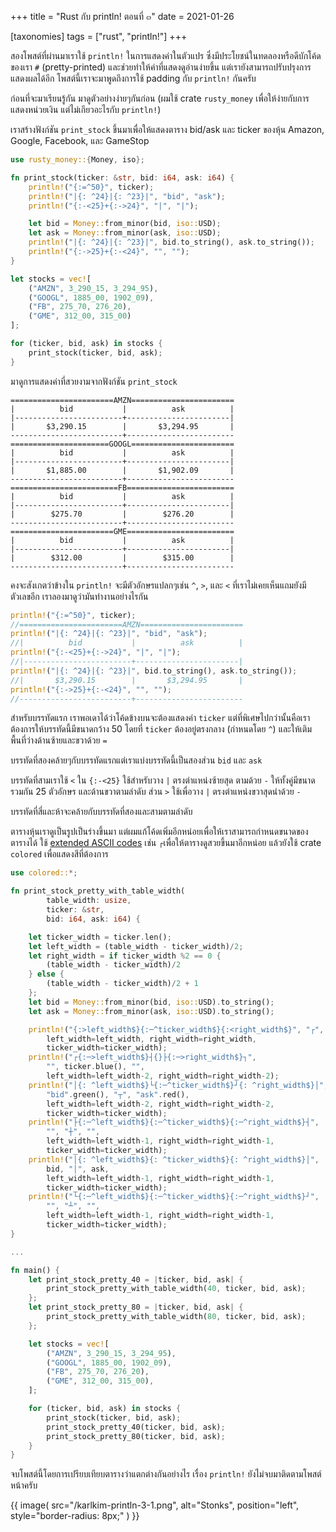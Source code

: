 +++
title = "Rust กับ println! ตอนที่ ๓"
date = 2021-01-26

[taxonomies]
tags = ["rust", "println!"]
+++

สองโพสต์ที่ผ่านมาเราใช้ `println!` ในการแสดงค่าในตัวแปร ซึ่งมีประโยชน์ในทดลองหรือดีบักโค้ดของเรา `#` (pretty-printed) และช่วยทำให้ค่าที่แสดงดูอ่านง่ายขึ้น แต่เรายังสามารถปรับปรุงการแสดงผลได้อีก โพสต์นี้เราจะมาพูดถึงการใช้ padding กับ `println!` กันครับ

<!-- more -->
ก่อนที่จะมาเรียนรู้กัน มาดูตัวอย่างง่ายๆกันก่อน (ผมใช้ crate `rusty_money` เพื่อให้ง่ายกับการแสดงหน่วยเงิน แต่ไม่เกียวอะไรกับ `println!`)

เราสร้างฟังก์ชัน `print_stock` ขึ้นมาเพื่อให้แสดงตาราง bid/ask และ ticker ของหุ้น Amazon, Google, Facebook, และ GameStop
```rs
use rusty_money::{Money, iso};

fn print_stock(ticker: &str, bid: i64, ask: i64) {
    println!("{:=^50}", ticker);
    println!("|{: ^24}|{: ^23}|", "bid", "ask");
    println!("{:-<25}+{:->24}", "|", "|");

    let bid = Money::from_minor(bid, iso::USD);
    let ask = Money::from_minor(ask, iso::USD);
    println!("|{: ^24}|{: ^23}|", bid.to_string(), ask.to_string());
    println!("{:->25}+{:-<24}", "", "");
}

let stocks = vec![
    ("AMZN", 3_290_15, 3_294_95),
    ("GOOGL", 1885_00, 1902_09),
    ("FB", 275_70, 276_20),
    ("GME", 312_00, 315_00)
];

for (ticker, bid, ask) in stocks {
    print_stock(ticker, bid, ask);
}
```

มาดูการแสดงค่าที่สวยงามจากฟังก์ชัน `print_stock`
```
=======================AMZN=======================
|          bid           |          ask          |
|------------------------+-----------------------|
|       $3,290.15        |       $3,294.95       |
-------------------------+------------------------
======================GOOGL=======================
|          bid           |          ask          |
|------------------------+-----------------------|
|       $1,885.00        |       $1,902.09       |
-------------------------+------------------------
========================FB========================
|          bid           |          ask          |
|------------------------+-----------------------|
|        $275.70         |        $276.20        |
-------------------------+------------------------
=======================GME========================
|          bid           |          ask          |
|------------------------+-----------------------|
|        $312.00         |        $315.00        |
-------------------------+------------------------

```

คงจะสังเกตว่าข้างใน `println!` จะมีตัวอักษรแปลกๆเช่น `^`, `>`, และ `<` ที่เราไม่เคยเห็นแถมยังมีตัวเลขอีก เราลองมาดูว่ามันทำงานอย่างไรกัน

```rs
println!("{:=^50}", ticker);
//=======================AMZN=======================
println!("|{: ^24}|{: ^23}|", "bid", "ask");
//|          bid           |          ask          |
println!("{:-<25}+{:->24}", "|", "|");
//|------------------------+-----------------------|
println!("|{: ^24}|{: ^23}|", bid.to_string(), ask.to_string());
//|       $3,290.15        |       $3,294.95       |
println!("{:->25}+{:-<24}", "", "");
//-------------------------+------------------------
```
สำหรับบรรทัดแรก เราพอเดาได้ว่าโค้ดข้างบนจะต้องแสดงค่า `ticker` แต่ที่พิเศษไปกว่านั้นคือเราต้องการให้บรรทัดนี้มีขนาดกว้าง 50 โดยที่ `ticker` ต้องอยู่ตรงกลาง (กำหนดโดย `^`) และให้เติมพื้นที่ว่างด้านซ้ายและขวาด้วย `=`

บรรทัดที่สองคล้ายๆกับบรรทัดแรกแต่เราแบ่งบรรทัดนี้เป็นสองส่วน `bid` และ `ask`

บรรทัดที่สามเราใช้ `<` ใน `{:-<25}` ใช้สำหรับวาง `|` ตรงตำแหน่งซ้ายสุด ตามด้วย `-` ให้ทั้งคู่มีขนาดรวมกัน 25 ตัวอักษร และด้านขวาตามลำดับ ส่วน `>` ใช้เพื่อวาง `|` ตรงตำแหน่งขวาสุดนำด้วย `-`

บรรทัดที่สี่และห้าจะคล้ายกับบรรทัดที่สองและสามตามลำดับ

ตารางหุ้นเราดูเป็นรูปเป็นร่างขึ้นมา แต่ผมแก้โค้ดเพิ่มอีกหน่อยเพื่อให้เราสามารถกำหนดขนาดของตารางได้ ใช้ [extended ASCII codes](https://www.webopedia.com/definitions/extended-ascii/) เช่น `┌`เพื่อให้ตารางดูสวยขึ้นมาอีกหน่อย แล้วยังใช้ crate `colored` เพื่อแสดงสีที่ต้องการ

```rs
use colored::*;

fn print_stock_pretty_with_table_width(
        table_width: usize,
        ticker: &str,
        bid: i64, ask: i64) {

    let ticker_width = ticker.len();
    let left_width = (table_width - ticker_width)/2;
    let right_width = if ticker_width %2 == 0 {
        (table_width - ticker_width)/2
    } else {
        (table_width - ticker_width)/2 + 1 
    };
    let bid = Money::from_minor(bid, iso::USD).to_string();
    let ask = Money::from_minor(ask, iso::USD).to_string();

    println!("{:>left_width$}{:─^ticker_width$}{:<right_width$}", "┌", "", "┐",
        left_width=left_width, right_width=right_width,
        ticker_width=ticker_width);
    println!("┌{:─>left_width$}┤{}├{:─>right_width$}┐",
        "", ticker.blue(), "",
        left_width=left_width-2, right_width=right_width-2);
    println!("│{: ^left_width$}└{:─^ticker_width$}┘{: ^right_width$}│",
        "bid".green(), "┬", "ask".red(),
        left_width=left_width-2, right_width=right_width-2,
        ticker_width=ticker_width);
    println!("├{:─^left_width$}{:─^ticker_width$}{:─^right_width$}┤",
        "", "┼", "",
        left_width=left_width-1, right_width=right_width-1,
        ticker_width=ticker_width);
    println!("│{: ^left_width$}{: ^ticker_width$}{: ^right_width$}│",
        bid, "│", ask,
        left_width=left_width-1, right_width=right_width-1,
        ticker_width=ticker_width);
    println!("└{:─^left_width$}{:─^ticker_width$}{:─^right_width$}┘",
        "", "┴", "",
        left_width=left_width-1, right_width=right_width-1,
        ticker_width=ticker_width);
}

...

fn main() {
    let print_stock_pretty_40 = |ticker, bid, ask| {
        print_stock_pretty_with_table_width(40, ticker, bid, ask);
    };
    let print_stock_pretty_80 = |ticker, bid, ask| {
        print_stock_pretty_with_table_width(80, ticker, bid, ask);
    };

    let stocks = vec![
        ("AMZN", 3_290_15, 3_294_95),
        ("GOOGL", 1885_00, 1902_09),
        ("FB", 275_70, 276_20),
        ("GME", 312_00, 315_00),
    ];

    for (ticker, bid, ask) in stocks {
        print_stock(ticker, bid, ask);
        print_stock_pretty_40(ticker, bid, ask);
        print_stock_pretty_80(ticker, bid, ask);
    }
}
```
จบโพสต์นี้โดยการเปรียบเทียบตารางว่าแตกต่างกันอย่างไร เรื่อง `println!` ยังไม่จบมาติดตามโพสต์หน้าครับ

{{ image(
    src="/karlkim-println-3-1.png",
    alt="Stonks",
    position="left",
    style="border-radius: 8px;"
    ) }}
